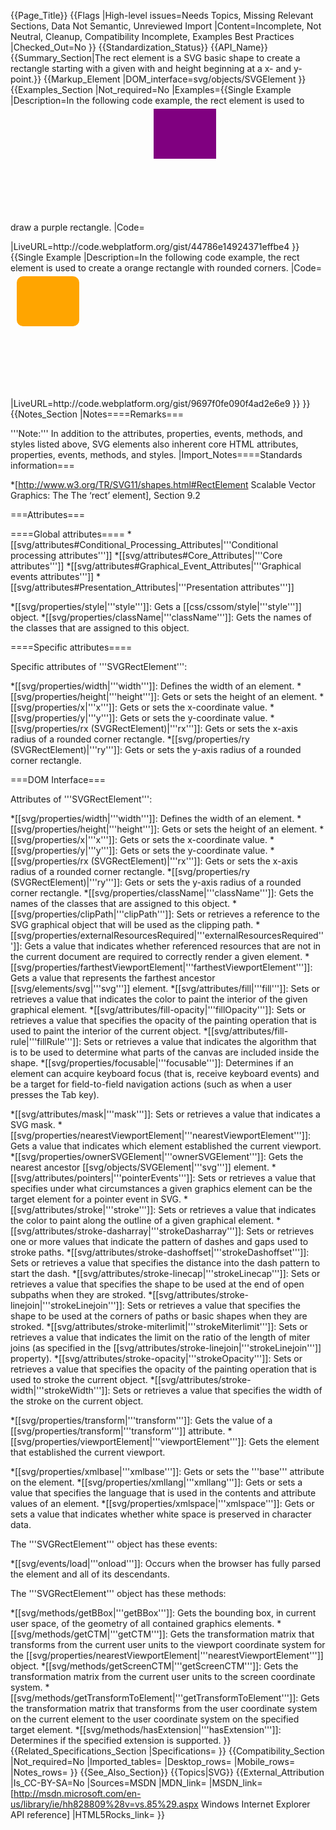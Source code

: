 {{Page_Title}}
{{Flags
|High-level issues=Needs Topics, Missing Relevant Sections, Data Not Semantic, Unreviewed Import
|Content=Incomplete, Not Neutral, Cleanup, Compatibility Incomplete, Examples Best Practices
|Checked_Out=No
}}
{{Standardization_Status}}
{{API_Name}}
{{Summary_Section|The rect element is a SVG basic shape to create a rectangle starting with a given with and height beginning at a x- and y-point.}}
{{Markup_Element
|DOM_interface=svg/objects/SVGElement
}}
{{Examples_Section
|Not_required=No
|Examples={{Single Example
|Description=In the following code example,  the rect element is used to draw a purple rectangle.
|Code=<syntaxhighlight lang="xml">
<svg width="200" height="200" version="1.1" xmlns="http://www.w3.org/2000/svg">
  <rect x="10" y="5" width="100" height="80" fill="purple" />
</svg>

</syntaxhighlight>
|LiveURL=http://code.webplatform.org/gist/44786e14924371effbe4
}}{{Single Example
|Description=In the following code example, the rect element is used to create a orange rectangle with rounded corners.
|Code=<syntaxhighlight lang="xml">
<svg width="200" height="200" version="1.1" xmlns="http://www.w3.org/2000/svg">
  <rect x="10" y="5" width="100" height="80" fill="orange" rx="10" ry="10" />
</svg>

</syntaxhighlight>
|LiveURL=http://code.webplatform.org/gist/9697f0fe090f4ad2e6e9
}}
}}
{{Notes_Section
|Notes====Remarks===

'''Note:'''  In addition to the attributes, properties, events, methods, and styles listed above, SVG elements also inherent core HTML attributes, properties, events, methods, and styles.
|Import_Notes====Standards information===

*[http://www.w3.org/TR/SVG11/shapes.html#RectElement Scalable Vector Graphics: The The ‘rect’ element], Section 9.2

===Attributes===

====Global attributes====
*[[svg/attributes#Conditional_Processing_Attributes|'''Conditional processing attributes''']]
*[[svg/attributes#Core_Attributes|'''Core attributes''']]
*[[svg/attributes#Graphical_Event_Attributes|'''Graphical events attributes''']]
*[[svg/attributes#Presentation_Attributes|'''Presentation attributes''']]

*[[svg/properties/style|'''style''']]: Gets a [[css/cssom/style|'''style''']] object.
*[[svg/properties/className|'''className''']]: Gets  the names of the classes  that are assigned to this object.

====Specific attributes====

Specific attributes of '''SVGRectElement''':

*[[svg/properties/width|'''width''']]: Defines the width of an element.
*[[svg/properties/height|'''height''']]: Gets or sets  the height of an element.
*[[svg/properties/x|'''x''']]: Gets or sets the x-coordinate value.
*[[svg/properties/y|'''y''']]: Gets or sets the y-coordinate value.
*[[svg/properties/rx (SVGRectElement)|'''rx''']]: Gets or sets  the x-axis radius of a rounded corner rectangle.
*[[svg/properties/ry (SVGRectElement)|'''ry''']]: Gets or sets  the y-axis radius of a rounded corner rectangle.

===DOM Interface===

Attributes of '''SVGRectElement''':

*[[svg/properties/width|'''width''']]: Defines the width of an element.
*[[svg/properties/height|'''height''']]: Gets or sets  the height of an element.
*[[svg/properties/x|'''x''']]: Gets or sets the x-coordinate value.
*[[svg/properties/y|'''y''']]: Gets or sets the y-coordinate value.
*[[svg/properties/rx (SVGRectElement)|'''rx''']]: Gets or sets  the x-axis radius of a rounded corner rectangle.
*[[svg/properties/ry (SVGRectElement)|'''ry''']]: Gets or sets  the y-axis radius of a rounded corner rectangle.
*[[svg/properties/className|'''className''']]: Gets  the names of the classes  that are assigned to this object.
*[[svg/properties/clipPath|'''clipPath''']]: Sets or retrieves a reference to the SVG graphical object that will be used as the clipping path.
*[[svg/properties/externalResourcesRequired|'''externalResourcesRequired''']]: Gets a value that indicates whether referenced resources that are not in the current document are required to correctly render a given element.
*[[svg/properties/farthestViewportElement|'''farthestViewportElement''']]: Gets  a value that represents the farthest ancestor [[svg/elements/svg|'''svg''']] element.
*[[svg/attributes/fill|'''fill''']]: Sets or retrieves a value that indicates the color to paint the interior of the given graphical element.
*[[svg/attributes/fill-opacity|'''fillOpacity''']]: Sets or retrieves a value that specifies the opacity of the painting operation that is used to paint the interior of the current object.
*[[svg/attributes/fill-rule|'''fillRule''']]: Sets or retrieves a value that indicates the algorithm that is to be used to determine what parts of the canvas are included inside the shape.
*[[svg/properties/focusable|'''focusable''']]: Determines if an element can acquire keyboard focus (that is, receive keyboard events) and be a target for field-to-field navigation actions (such as when  a user presses  the Tab key).

*[[svg/attributes/mask|'''mask''']]: Sets or retrieves a value that indicates a SVG mask.
*[[svg/properties/nearestViewportElement|'''nearestViewportElement''']]: Gets  a value that indicates which element established the current viewport.
*[[svg/properties/ownerSVGElement|'''ownerSVGElement''']]: Gets the nearest ancestor [[svg/objects/SVGElement|'''svg''']] element.
*[[svg/attributes/pointers|'''pointerEvents''']]: Sets or retrieves a value that specifies under what circumstances a given graphics element can be the target element for a pointer event in SVG.
*[[svg/attributes/stroke|'''stroke''']]: Sets or retrieves a value that indicates the color to paint along the outline of a given graphical element.
*[[svg/attributes/stroke-dasharray|'''strokeDasharray''']]: Sets or retrieves one or more values that indicate the pattern of dashes and gaps used to stroke paths.
*[[svg/attributes/stroke-dashoffset|'''strokeDashoffset''']]: Sets or retrieves a value that specifies the distance into the dash pattern to start the dash.
*[[svg/attributes/stroke-linecap|'''strokeLinecap''']]: Sets or retrieves a value that specifies the shape to be used at the end of open subpaths when they are stroked.
*[[svg/attributes/stroke-linejoin|'''strokeLinejoin''']]: Sets or retrieves a value that specifies the shape to be used at the corners of paths or basic shapes when they are stroked.
*[[svg/attributes/stroke-miterlimit|'''strokeMiterlimit''']]: Sets or retrieves a value that indicates the limit on the ratio of the length of miter joins (as specified in the [[svg/attributes/stroke-linejoin|'''strokeLinejoin''']] property).
*[[svg/attributes/stroke-opacity|'''strokeOpacity''']]: Sets or retrieves a value that specifies the opacity of the painting operation that is used to stroke the current object.
*[[svg/attributes/stroke-width|'''strokeWidth''']]: Sets or retrieves a value that specifies the width of the stroke on the current object.

*[[svg/properties/transform|'''transform''']]: Gets the value of a [[svg/properties/transform|'''transform''']] attribute.
*[[svg/properties/viewportElement|'''viewportElement''']]: Gets the element that established the current viewport.

*[[svg/properties/xmlbase|'''xmlbase''']]: Gets or sets the '''base''' attribute on the element.
*[[svg/properties/xmllang|'''xmllang''']]: Gets or sets a value that specifies the language that is used in the contents and attribute values of an element.
*[[svg/properties/xmlspace|'''xmlspace''']]: Gets or sets a value that indicates whether white space is preserved in character data.

The '''SVGRectElement''' object has these events:

*[[svg/events/load|'''onload''']]: Occurs  when the browser has fully parsed the element and all of its descendants.

The '''SVGRectElement''' object has these methods:

*[[svg/methods/getBBox|'''getBBox''']]: Gets the bounding box, in current user space, of the geometry of all contained graphics elements.
*[[svg/methods/getCTM|'''getCTM''']]: Gets  the transformation matrix  that transforms from  the current user units to the viewport coordinate system for the [[svg/properties/nearestViewportElement|'''nearestViewportElement''']] object.
*[[svg/methods/getScreenCTM|'''getScreenCTM''']]: Gets  the transformation matrix from the current user units to the screen coordinate system.
*[[svg/methods/getTransformToElement|'''getTransformToElement''']]: Gets  the transformation matrix  that transforms from the user coordinate system on the current element to the user coordinate system on the  specified  target element.
*[[svg/methods/hasExtension|'''hasExtension''']]: Determines if the specified extension  is supported.
}}
{{Related_Specifications_Section
|Specifications=
}}
{{Compatibility_Section
|Not_required=No
|Imported_tables=
|Desktop_rows=
|Mobile_rows=
|Notes_rows=
}}
{{See_Also_Section}}
{{Topics|SVG}}
{{External_Attribution
|Is_CC-BY-SA=No
|Sources=MSDN
|MDN_link=
|MSDN_link=[http://msdn.microsoft.com/en-us/library/ie/hh828809%28v=vs.85%29.aspx Windows Internet Explorer API reference]
|HTML5Rocks_link=
}}